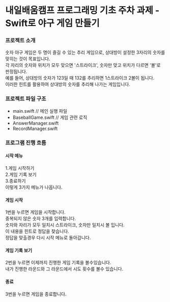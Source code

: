# 내일배움캠프 프로그래밍 기초 주차 과제 - Swift로 야구 게임 만들기

### 프로젝트 소개
숫자 야구 게임은 두 명이 즐길 수 있는 추리 게임으로, 상대방이 설정한 3자리의 숫자를 맞히는 것이 목표입니다.<br>
각 자리의 숫자와 위치가 모두 맞으면 '스트라이크', 숫자만 맞고 위치가 다르면 '볼'로 판정됩니다.<br>
예를 들어, 상대방의 숫자가 123일 때 132를 추리하면 1스트라이크 2볼이 됩니다.<br>
이러한 힌트를 활용하여 상대방의 숫자를 추리해 나가는 게임입니다.<br>

### 프로젝트 파일 구조
- main.swift // 메인 실행 파일
- BaseballGame.swift // 게임 관련 로직
- AnswerManager.swift 
- RecordManager.swift

### 프로그램 진행 흐름

#### 시작 메뉴
1.게임 시작하기<br>
2.게임 기록 보기<br>
3.종료하기<br>
이렇게 3가지 메뉴가 나옵니다.<br>

#### 게임 시작 
1번을 누르면 게임을 시작합니다.<br>
중복되지 않은 숫자 3개를 입력합니다.<br>
숫자와 자리가 모두 일치시 스트라이크, 숫자만 일치시 볼 입니다.<br>
이 내용을 힌트로 정답을 찾습니다.<br>
정답을 맞출경우 다시 시작 메뉴로 돌아갑니다.<br>

#### 게임 기록 보기
2번을 누르면 이제까지 진행한 게임 기록을 볼수있습니다.<br>
내가 진행한 라운드와 그 라운드에서 시도 횟수를 볼수 있습니다.<br>

#### 종료 
3번을 누르면 게임을 종료합니다.
